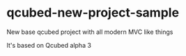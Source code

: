 qcubed-new-project-sample
=========================

New base qcubed project with all modern MVC like things

It's based on Qcubed alpha 3 
